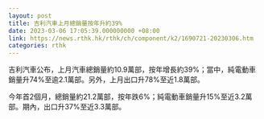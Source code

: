 ```yaml
---
layout: post
title: 吉利汽車上月總銷量按年升約39%
date: 2023-03-06 17:05:39.000000000 +08:00
link: https://news.rthk.hk/rthk/ch/component/k2/1690721-20230306.htm
categories: rthk
---
```


吉利汽車公布，上月汽車總銷量約10.9萬部，按年增長約39%；當中，純電動車銷量升74%至逾2.1萬部。另外，上月出口升78%至近1.8萬部。

今年首2個月，總銷量約21.2萬部，按年跌6%；純電動車銷量升15%至近3.2萬部。期內，出口升37%至近3.3萬部。

